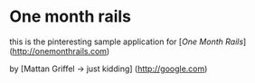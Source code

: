 # One month rails

this is the pinteresting sample application for 
[*One Month Rails*] (http://onemonthrails.com)

by [Mattan Griffel -> just kidding] (http://google.com)
